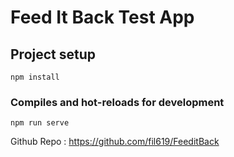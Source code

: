 # Feed It Back Test App

## Project setup
```
npm install
```

### Compiles and hot-reloads for development
```
npm run serve
```

Github Repo : https://github.com/fil619/FeeditBack
